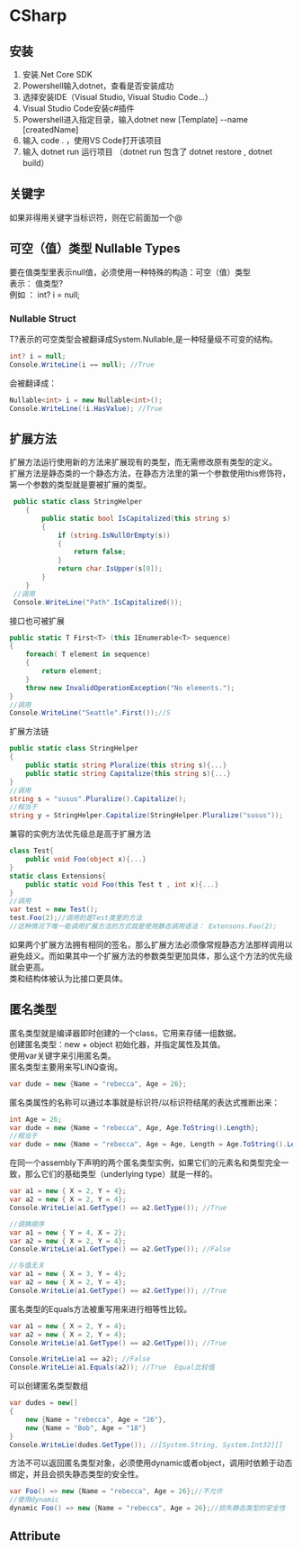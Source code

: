 # CSharp

## 安装
1. 安装.Net Core SDK
2. Powershell输入dotnet，查看是否安装成功
3. 选择安装IDE（Visual Studio, Visual Studio Code...）
4. Visual Studio Code安装c#插件
5. Powershell进入指定目录，输入dotnet new [Template] --name [createdName]
6. 输入 code .  ，使用VS Code打开该项目
7. 输入 dotnet run 运行项目 （dotnet run 包含了 dotnet restore , dotnet build）

## 关键字
如果非得用关键字当标识符，则在它前面加一个@


## 可空（值）类型 Nullable Types
要在值类型里表示null值，必须使用一种特殊的构造：可空（值）类型   
表示：  值类型?  
例如 ： int? i = null;  

### Nullable<T> Struct
T?表示的可空类型会被翻译成System.Nullable<T>,是一种轻量级不可变的结构。
```c#
int? i = null;
Console.WriteLine(i == null); //True
```
会被翻译成：
```c#
Nullable<int> i = new Nullable<int>();
Console.WriteLine(!i.HasValue); //True
```

## 扩展方法
扩展方法运行使用新的方法来扩展现有的类型，而无需修改原有类型的定义。  
扩展方法是静态类的一个静态方法，在静态方法里的第一个参数使用this修饰符，第一个参数的类型就是要被扩展的类型。
```c#
 public static class StringHelper
    {
        public static bool IsCapitalized(this string s)
        {
            if (string.IsNullOrEmpty(s))
            {
                return false;
            }
            return char.IsUpper(s[0]);
        }
    }
 //调用
 Console.WriteLine("Path".IsCapitalized());
```
接口也可被扩展
```c#
public static T First<T> (this IEnumerable<T> sequence)
{
    foreach( T element in sequence)
    {
        return element;
    }
    throw new InvalidOperationException("No elements.");
}
//调用
Console.WriteLine("Seattle".First());//S
```
扩展方法链
```c#
public static class StringHelper
{
    public static string Pluralize(this string s){...}
    public static string Capitalize(this string s){...}
}
//调用
string s = "susus".Pluralize().Capitalize();
//相当于
string y = StringHelper.Capitalize(StringHelper.Pluralize("susus"));
```
兼容的实例方法优先级总是高于扩展方法
```c#
class Test{
    public void Foo(object x){...}
}
static class Extensions{
    public static void Foo(this Test t , int x){...}
}
//调用
var test = new Test();
test.Foo(2);//调用的是Test类里的方法
//这种情况下唯一能调用扩展方法的方式就是使用静态调用语法： Extensons.Foo(2);
```
如果两个扩展方法拥有相同的签名，那么扩展方法必须像常规静态方法那样调用以避免歧义。而如果其中一个扩展方法的参数类型更加具体，那么这个方法的优先级就会更高。  
类和结构体被认为比接口更具体。



## 匿名类型
匿名类型就是编译器即时创建的一个class，它用来存储一组数据。  
创建匿名类型：new + object 初始化器，并指定属性及其值。  
使用var关键字来引用匿名类。  
匿名类型主要用来写LINQ查询。 
```c#
var dude = new {Name = "rebecca", Age = 26};
```
匿名类属性的名称可以通过本事就是标识符/以标识符结尾的表达式推断出来：  
```c#
int Age = 26;
var dude = new {Name = "rebecca", Age, Age.ToString().Length};
//相当于
var dude = new {Name = "rebecca", Age = Age, Length = Age.ToString().Length};
```
在同一个assembly下声明的两个匿名类型实例，如果它们的元素名和类型完全一致，那么它们的基础类型（underlying type）就是一样的。  
```c#
var a1 = new { X = 2, Y = 4};
var a2 = new { X = 2, Y = 4};
Console.WriteLie(a1.GetType() == a2.GetType()); //True

//调换顺序
var a1 = new { Y = 4, X = 2};
var a2 = new { X = 2, Y = 4};
Console.WriteLie(a1.GetType() == a2.GetType()); //False

//与值无关
var a1 = new { X = 3, Y = 4};
var a2 = new { X = 2, Y = 4};
Console.WriteLie(a1.GetType() == a2.GetType()); //True
```
匿名类型的Equals方法被重写用来进行相等性比较。  
```c#
var a1 = new { X = 2, Y = 4};
var a2 = new { X = 2, Y = 4};
Console.WriteLie(a1.GetType() == a2.GetType()); //True

Console.WriteLie(a1 == a2); //False
Console.WriteLie(a1.Equals(a2)); //True  Equal比较值
```

可以创建匿名类型数组  
```c#
var dudes = new[]
{
    new {Name = "rebecca", Age = "26"},
    new {Name = "Bob", Age = "18"}
}
Console.WriteLie(dudes.GetType()); //[System.String, System.Int32][]
```

方法不可以返回匿名类型对象，必须使用dynamic或者object，调用时依赖于动态绑定，并且会损失静态类型的安全性。  
```c#
var Foo() => new {Name = "rebecca", Age = 26};//不允许
//使用dynamic
dynamic Foo() => new {Name = "rebecca", Age = 26};//损失静态类型的安全性
```


## Attribute
